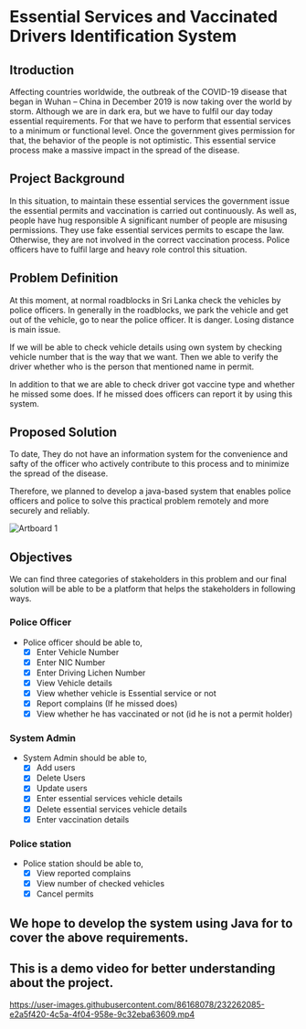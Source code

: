 # Essential Services and Vaccinated Drivers Identification System
## Itroduction
Affecting countries worldwide, the outbreak of the COVID-19 disease 
that began in Wuhan – China in December 2019 is now taking over the world by storm. 
Although we are in dark era, but we have to fulfil our day today essential requirements. 
For that we have to perform that essential services to a minimum or functional level. 
Once the government gives permission for that, the behavior of the people is not optimistic. 
This essential service process make a massive impact in the spread of the disease.
## Project Background
In this situation, to maintain these essential services the government issue the essential 
permits and vaccination is carried out continuously. 
As well as, people have hug responsible A significant number of people are misusing permissions. 
They use fake essential services permits to escape the law. Otherwise, 
they are not involved in the correct vaccination process. 
Police officers have to fulfil large and heavy role control this situation.

## Problem Definition
At this moment, at normal roadblocks in Sri Lanka check the vehicles by police officers. 
In generally in the roadblocks, we park the vehicle and get out of the vehicle, 
go to near the  police officer. It is danger. Losing distance is main issue. 

If we will be able to check vehicle details using own system by checking vehicle number that is the way that we want. 
Then we able to verify the driver whether who is the person that mentioned name in permit.

In addition to that we are able to check driver got vaccine type and whether he missed some does. 
If he missed does officers can report it by using this system.

## Proposed Solution
To date, They do not have an information system for the convenience and safty of the officer who actively 
contribute to this process and to minimize the spread of the disease.

Therefore, we planned to develop a java-based system that enables police officers 
and police to solve this practical problem remotely and more securely and reliably.

![Artboard 1](https://user-images.githubusercontent.com/86168078/227679989-04646793-9ecd-4e84-acad-ff1ce4476ee4.png)

## Objectives
We can find three categories of stakeholders in this problem and our final solution will be able to be a platform that helps the stakeholders in following ways.
### Police Officer
  * Police officer should be able to,
     - [x] Enter Vehicle Number
     - [x] Enter NIC Number
     - [x] Enter Driving Lichen Number
     - [x] View Vehicle details
     - [x] View whether vehicle is Essential service or not 
     - [x] Report complains (If he missed does)
     - [x] View whether he has vaccinated or not (id he is not a permit holder)  

### System Admin
  * System Admin should be able to,
     - [x] Add users
     - [x] Delete Users
     - [x] Update users
     - [x] Enter essential services vehicle details
     - [x] Delete essential services vehicle details
     - [x] Enter vaccination details
     
### Police station
  * Police station should be able to,
     - [x] View reported complains
     - [x] View number of checked vehicles
     - [x] Cancel permits
## We hope to develop the system using Java for to cover the above requirements.

## This is a demo video for better understanding about the project.

https://user-images.githubusercontent.com/86168078/232262085-e2a5f420-4c5a-4f04-958e-9c32eba63609.mp4


     
     

